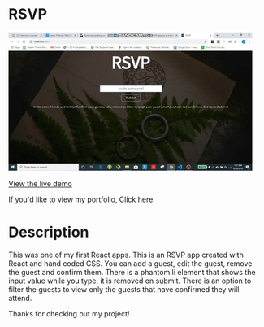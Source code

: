 # RSVP

![RSVP site gif](./RSVP/public/gif/RSVP-gif.gif)
 

[View the live demo](https://jasonpallone-rsvp.com)

If you'd like to view my portfolio, [Click here](https://jasonpallone.com)

# Description

This was one of my first React apps. This is an RSVP app created with React and hand coded CSS. You can add a guest, edit the guest, remove the guest and confirm them. There is a phantom li element that shows the input value while you type, it is removed on submit. There is an option to filter the guests to view only the guests that have confirmed they will attend.

Thanks for checking out my project!


